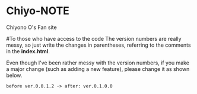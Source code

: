 # Chiyo-NOTE
Chiyono O's Fan site

#To those who have access to the code
The version numbers are really messy, so just write the changes in parentheses, referring to the comments in the **index.html**.

Even though I've been rather messy with the version numbers, if you make a major change (such as adding a new feature), please change it as shown below.

`before ver.0.0.1.2 -> after: ver.0.1.0.0`
